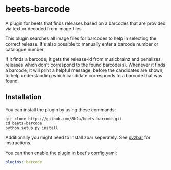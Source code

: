 # beets-barcode

A plugin for beets that finds releases based on a barcodes that are provided 
via text or decoded from image files.

This plugin searches all image files for barcodes to help in selecting the
correct release. It's also possible to manually enter a barcode number or
catalogue number.

If it finds a barcode, it gets the release-id from musicbrainz and
penalizes releases which don't correspond to the found barcode(s).
Whenever it finds a barcode, it will print a helpful message, before the
candidates are shown, to help understanding which candidate corresponds to
a barcode that was found.

## Installation
You can install the plugin by using these commands:
```
git clone https://github.com/8h2a/beets-barcode.git
cd beets-barcode
python setup.py install
```
Additionally you might need to install zbar seperately.
See [pyzbar](https://github.com/NaturalHistoryMuseum/pyzbar#installation) 
for instructions.

You can then [enable the plugin in beet's config.yaml](https://beets.readthedocs.io/en/latest/plugins/index.html#using-plugins):
```yaml
plugins: barcode
```
